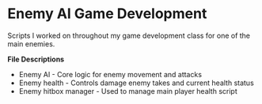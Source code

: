 # Enemy AI Game Development
Scripts I worked on throughout my game development class for one of the main enemies. 

**File Descriptions**

- Enemy AI - Core logic for enemy movement and attacks 
- Enemy health - Controls damage enemy takes and current health status
- Enemy hitbox manager - Used to manage main player health script 

